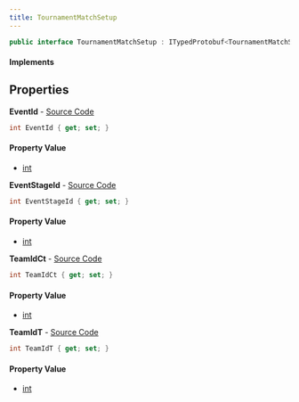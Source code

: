 ```yaml
---
title: TournamentMatchSetup
---
```


```csharp
public interface TournamentMatchSetup : ITypedProtobuf<TournamentMatchSetup>, INativeHandle
```

#### Implements

## Properties

**EventId** - [Source Code](https://github.com/swiftly-solution/swiftlys2/blob/main/managed/src/SwiftlyS2.Generated/Protobufs/Interfaces/TournamentMatchSetup.cs#L13)

```csharp
int EventId { get; set; }
```

#### Property Value

- [int](https://learn.microsoft.com/dotnet/api/system.int32)

**EventStageId** - [Source Code](https://github.com/swiftly-solution/swiftlys2/blob/main/managed/src/SwiftlyS2.Generated/Protobufs/Interfaces/TournamentMatchSetup.cs#L22)

```csharp
int EventStageId { get; set; }
```

#### Property Value

- [int](https://learn.microsoft.com/dotnet/api/system.int32)

**TeamIdCt** - [Source Code](https://github.com/swiftly-solution/swiftlys2/blob/main/managed/src/SwiftlyS2.Generated/Protobufs/Interfaces/TournamentMatchSetup.cs#L16)

```csharp
int TeamIdCt { get; set; }
```

#### Property Value

- [int](https://learn.microsoft.com/dotnet/api/system.int32)

**TeamIdT** - [Source Code](https://github.com/swiftly-solution/swiftlys2/blob/main/managed/src/SwiftlyS2.Generated/Protobufs/Interfaces/TournamentMatchSetup.cs#L19)

```csharp
int TeamIdT { get; set; }
```

#### Property Value

- [int](https://learn.microsoft.com/dotnet/api/system.int32)

